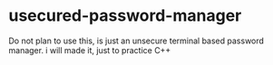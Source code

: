 # usecured-password-manager
Do not plan to use this, is just an unsecure terminal based password manager. i will made it, just to practice C++
